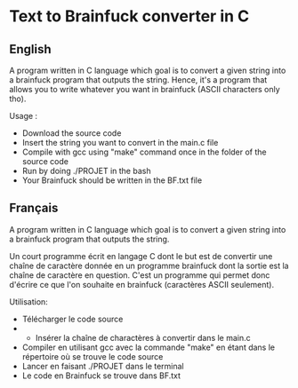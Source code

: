 # Text to Brainfuck converter in C
## English

A program written in C language which goal is to convert a given string into a brainfuck program that outputs the string. Hence, it's a program that allows you to write whatever you want in brainfuck (ASCII characters only tho).

Usage : 

- Download the source code
- Insert the string you want to convert in the main.c file
- Compile with gcc using "make" command once in the folder of the source code
- Run by doing ./PROJET in the bash
- Your Brainfuck should be written in the BF.txt file

## Français

A program written in C language which goal is to convert a given string into a brainfuck program that outputs the string.

Un court programme écrit en langage C dont le but est de convertir une chaîne de caractère donnée en un programme brainfuck dont la sortie est la chaîne de caractère en question. C'est un programme qui permet donc d'écrire ce que l'on souhaite en brainfuck (caractères ASCII seulement).

Utilisation:

- Télécharger le code source
- - Insérer la chaîne de charactères à convertir dans le main.c
- Compiler en utilisant gcc avec la commande "make" en étant dans le répertoire où se trouve le code source
- Lancer en faisant ./PROJET dans le terminal
- Le code en Brainfuck se trouve dans BF.txt
